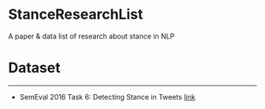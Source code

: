 # StanceResearchList
A paper &amp; data list of research about stance in NLP

# Dataset
-------
* SemEval 2016 Task 6: Detecting Stance in Tweets [link](http://alt.qcri.org/semeval2016/task6/)
